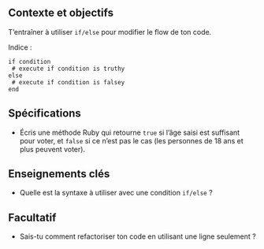 ## Contexte et objectifs

T’entraîner à utiliser `if/else` pour modifier le flow de ton code.

Indice :

``` {.ruby}
if condition
 # execute if condition is truthy
else
 # execute if condition is falsey
end
```

## Spécifications

-   Écris une méthode Ruby qui retourne `true` si l’âge saisi est suffisant pour voter, et `false` si ce n’est pas le cas (les personnes de 18 ans et plus peuvent voter).

## Enseignements clés

-   Quelle est la syntaxe à utiliser avec une condition `if/else` ?

## Facultatif

-   Sais-tu comment refactoriser ton code en utilisant une ligne seulement ?

